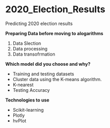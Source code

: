 # 2020_Election_Results
Predicting 2020 election results

**Preparing Data before moving to alogarithms**

1. Data Slection
2. Data processing
3. Data transofrmation

**Which model did you choose and why?**

- Training and testing datasets
- Cluster data using the K-means algorithm.
- K-nearest
- Testing Accuracy

**Technologies to use**

- Scikit-learning
- Plotly
- hvPlot
